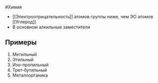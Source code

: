 #Химия 
- [[Электроотрицательность]] атомов группы ниже, чем ЭО атомов [[Углерод]]
- В основном алкильные заместители
## Примеры
1. Метильный
2. Этильный 
3. Изо-пропильный
4. Трет-бутильный 
5. Металлорганика
